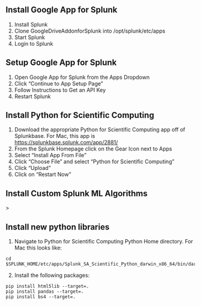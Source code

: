 



## Install Google App for Splunk
1. Install Splunk
2. Clone GoogleDriveAddonforSplunk into /opt/splunk/etc/apps
3. Start Splunk
4. Login to Splunk

## Setup Google App for Splunk
1. Open Google App for Splunk from the Apps Dropdown
2. Click “Continue to App Setup Page”
3. Follow Instructions to Get an API Key
4. Restart Splunk


## Install Python for Scientific Computing
1. Download the appropriate Python for Scientific Computing app off of Splunkbase. For Mac, this app is https://splunkbase.splunk.com/app/2881/
2. From the Splunk Homepage click on the Gear Icon next to Apps
3. Select “Install App From File”
4. Click “Choose File” and select “Python for Scientific Computing”
5. Click “Upload”
6. Click on “Restart Now”


## Install Custom Splunk ML Algorithms

<THIS NEEDS TO BE FILLED OUT WHEN RYAN GETS ACCESS TO SPLUNK GIT>>

## Install new python libraries

1. Navigate to Python for Scientific Computing Python Home directory. For Mac this looks like:
```
cd $SPLUNK_HOME/etc/apps/Splunk_SA_Scientific_Python_darwin_x86_64/bin/darwin_x86_64/lib
```

2. Install the following packages:

```
pip install html5lib --target=.
pip install pandas --target=.
pip install bs4 --target=.
```

